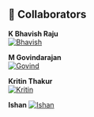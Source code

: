 ## 👥 Collaborators

**K Bhavish Raju**  
[![Bhavish](https://img.shields.io/badge/GitHub-Bhavish1517-blue?style=flat-square&logo=github)](https://github.com/Bhavish1517)

**M Govindarajan**  
[![Govind](https://img.shields.io/badge/GitHub-Govindarajannn1-green?style=flat-square&logo=github)](https://github.com/Govindarajannn)

**Kritin Thakur**  
[![Kritin](https://img.shields.io/badge/GitHub-Kritin_Thakur-yellow?style=flat-square&logo=github)](https://github.com/Kritin-Thakur)

**Ishan**
[![Ishan](https://img.shields.io/badge/GitHub-IshankumarP-red?style=flat-square&logo=github)](https://github.com/IshankumarPr)
